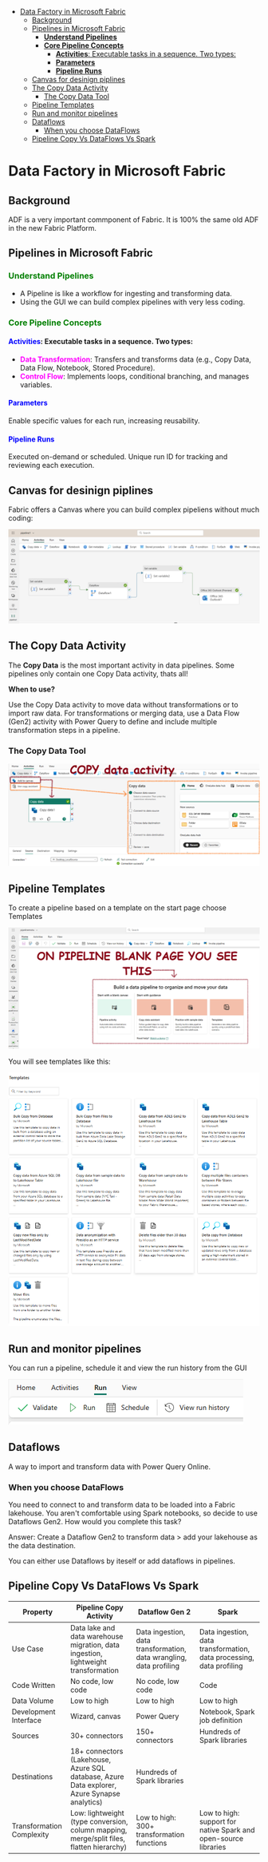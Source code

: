 
- [Data Factory in Microsoft Fabric](#data-factory-in-microsoft-fabric)
  - [Background](#background)
  - [Pipelines in Microsoft Fabric](#pipelines-in-microsoft-fabric)
    - [**Understand Pipelines**](#understand-pipelines)
    - [**Core Pipeline Concepts**](#core-pipeline-concepts)
      - [**Activities**: Executable tasks in a sequence. Two types:](#activities-executable-tasks-in-a-sequence-two-types)
      - [**Parameters**](#parameters)
      - [**Pipeline Runs**](#pipeline-runs)
  - [Canvas for desinign piplines](#canvas-for-desinign-piplines)
  - [The Copy Data Activity](#the-copy-data-activity)
    - [The Copy Data Tool](#the-copy-data-tool)
  - [Pipeline Templates](#pipeline-templates)
  - [Run and monitor pipelines](#run-and-monitor-pipelines)
  - [Dataflows](#dataflows)
    - [When you choose DataFlows](#when-you-choose-dataflows)
  - [Pipeline Copy Vs DataFlows Vs Spark](#pipeline-copy-vs-dataflows-vs-spark)


# Data Factory in Microsoft Fabric

## Background

ADF is a very important commponent of Fabric. It is 100% the same old ADF in the new Fabric Platform.

## Pipelines in Microsoft Fabric

### **<span style="color:green;">Understand Pipelines</span>**  
- A Pipeline is like a workflow for ingesting and transforming data.
- Using the GUI we can build complex pipelines with very less coding.

### **<span style="color:green;">Core Pipeline Concepts</span>**  
#### **<span style="color:blue;">Activities</span>**: Executable tasks in a sequence. Two types:
  - **<span style="color:magenta;">Data Transformation</span>**: Transfers and transforms data (e.g., Copy Data, Data Flow, Notebook, Stored Procedure).
  - **<span style="color:magenta;">Control Flow</span>**: Implements loops, conditional branching, and manages variables.

#### **<span style="color:blue;">Parameters</span>**
Enable specific values for each run, increasing reusability.

#### **<span style="color:blue;">Pipeline Runs</span>**
Executed on-demand or scheduled. Unique run ID for tracking and reviewing each execution.

## Canvas for desinign piplines

Fabric offers a Canvas where you can build complex pipeliens without much coding:

![\alt text](images\image-42.png)

## The Copy Data Activity

The **Copy Data** is the most important activity in data pipelines. Some pipelines only contain one Copy Data activity, thats all!

**When to use?**

Use the Copy Data activity to move data without transformations or to import raw data. For transformations or merging data, use a Data Flow (Gen2) activity with Power Query to define and include multiple transformation steps in a pipeline.

### The Copy Data Tool

![\alt text](images\image-41.png)

## Pipeline Templates

To create a pipeline based on a template on the start page choose Templates

![\alt text](images\image-43.png)

You will see templates like this:

![\alt text](images\image-44.png)

## Run and monitor pipelines

You can run a pipeline, schedule it and view the run history from the GUI

![\alt text](images\image-45.png)


## Dataflows

A way to import and transform data with Power Query Online.

### When you choose DataFlows

You need to connect to and transform data to be loaded into a Fabric lakehouse. You aren't comfortable using Spark notebooks, so decide to use Dataflows Gen2. How would you complete this task? 

Answer:
Create a Dataflow Gen2 to transform data > add your lakehouse as the data destination.

You can either use Dataflows by iteself or add dataflows in pipelines.

## Pipeline Copy Vs DataFlows Vs Spark


| Property                | Pipeline Copy Activity | Dataflow Gen 2 | Spark |
|-------------------------|------------------------|-----------------|-------|
| Use Case                | Data lake and data warehouse migration, data ingestion, lightweight transformation | Data ingestion, data transformation, data wrangling, data profiling | Data ingestion, data transformation, data processing, data profiling |
 Code Written            | No code, low code | No code, low code | Code |
| Data Volume             | Low to high | Low to high | Low to high |
| Development Interface   | Wizard, canvas | Power Query | Notebook, Spark job definition |
| Sources                 | 30+ connectors | 150+ connectors | Hundreds of Spark libraries |
| Destinations            | 18+ connectors (Lakehouse, Azure SQL database, Azure Data explorer, Azure Synapse analytics) | Hundreds of Spark libraries |
| Transformation Complexity | Low: lightweight (type conversion, column mapping, merge/split files, flatten hierarchy) | Low to high: 300+ transformation functions | Low to high: support for native Spark and open-source libraries |
